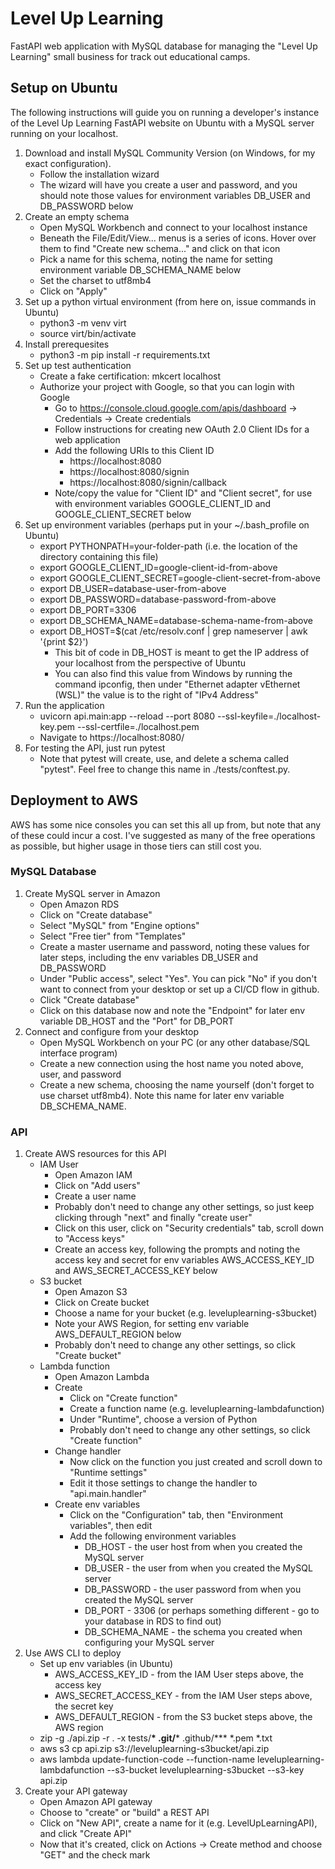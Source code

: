 # Level Up Learning

FastAPI web application with MySQL database for managing the "Level Up Learning" small business for track out educational camps.

## Setup on Ubuntu

The following instructions will guide you on running a developer's instance of the Level Up Learning FastAPI website on Ubuntu with a MySQL server running on your localhost.

1. Download and install MySQL Community Version (on Windows, for my exact configuration).
	* Follow the installation wizard
	* The wizard will have you create a user and password, and you should note those values for environment variables DB_USER and DB_PASSWORD below
2. Create an empty schema
	* Open MySQL Workbench and connect to your localhost instance
	* Beneath the File/Edit/View... menus is a series of icons. Hover over them to find "Create new schema..." and click on that icon
	* Pick a name for this schema, noting the name for setting environment variable DB_SCHEMA_NAME below
	* Set the charset to utf8mb4
	* Click on "Apply"
3. Set up a python virtual environment (from here on, issue commands in Ubuntu)
	* python3 -m venv virt
	* source virt/bin/activate
4. Install prerequesites
	* python3 -m pip install -r requirements.txt
5. Set up test authentication
	* Create a fake certification: mkcert localhost
	* Authorize your project with Google, so that you can login with Google
		* Go to https://console.cloud.google.com/apis/dashboard -> Credentials -> Create credentials
		* Follow instructions for creating new OAuth 2.0 Client IDs for a web application
		* Add the following URIs to this Client ID
			* https://localhost:8080
			* https://localhost:8080/signin
			* https://localhost:8080/signin/callback
		* Note/copy the value for "Client ID" and "Client secret", for use with environment variables GOOGLE_CLIENT_ID and GOOGLE_CLIENT_SECRET below
6. Set up environment variables (perhaps put in your ~/.bash_profile on Ubuntu)
	* export PYTHONPATH=your-folder-path (i.e. the location of the directory containing this file)
	* export GOOGLE_CLIENT_ID=google-client-id-from-above
	* export GOOGLE_CLIENT_SECRET=google-client-secret-from-above
	* export DB_USER=database-user-from-above
	* export DB_PASSWORD=database-password-from-above
	* export DB_PORT=3306
	* export DB_SCHEMA_NAME=database-schema-name-from-above
	* export DB_HOST=$(cat /etc/resolv.conf | grep nameserver | awk '{print $2}')
		* This bit of code in DB_HOST is meant to get the IP address of your localhost from the perspective of Ubuntu
		* You can also find this value from Windows by running the command ipconfig, then under "Ethernet adapter vEthernet (WSL)" the value is to the right of "IPv4 Address"
7. Run the application
	* uvicorn api.main:app --reload --port 8080 --ssl-keyfile=./localhost-key.pem --ssl-certfile=./localhost.pem
	* Navigate to https://localhost:8080/
8. For testing the API, just run pytest
	* Note that pytest will create, use, and delete a schema called "pytest". Feel free to change this name in ./tests/conftest.py.

## Deployment to AWS

AWS has some nice consoles you can set this all up from, but note that any of these could incur a cost. I've suggested as many of the free operations as possible, but higher usage in those tiers can still cost you.

### MySQL Database

1. Create MySQL server in Amazon
	* Open Amazon RDS
	* Click on "Create database"
	* Select "MySQL" from "Engine options"
	* Select "Free tier" from "Templates"
	* Create a master username and password, noting these values for later steps, including the env variables DB_USER and DB_PASSWORD
	* Under "Public access", select "Yes". You can pick "No" if you don't want to connect from your desktop or set up a CI/CD flow in github.
	* Click "Create database"
	* Click on this database now and note the "Endpoint" for later env variable DB_HOST and the "Port" for DB_PORT
2. Connect and configure from your desktop
	* Open MySQL Workbench on your PC (or any other database/SQL interface program)
	* Create a new connection using the host name you noted above, user, and password
	* Create a new schema, choosing the name yourself (don't forget to use charset utf8mb4). Note this name for later env variable DB_SCHEMA_NAME.

### API

1. Create AWS resources for this API
	* IAM User
		* Open Amazon IAM
		* Click on "Add users"
		* Create a user name
		* Probably don't need to change any other settings, so just keep clicking through "next" and finally "create user"
		* Click on this user, click on "Security credentials" tab, scroll down to "Access keys"
		* Create an access key, following the prompts and noting the access key and secret for env variables AWS_ACCESS_KEY_ID and AWS_SECRET_ACCESS_KEY below
	* S3 bucket
		* Open Amazon S3
		* Click on Create bucket
		* Choose a name for your bucket (e.g. leveluplearning-s3bucket)
		* Note your AWS Region, for setting env variable AWS_DEFAULT_REGION below
		* Probably don't need to change any other settings, so click "Create bucket"
	* Lambda function
		* Open Amazon Lambda
		* Create
			* Click on "Create function"
			* Create a function name (e.g. leveluplearning-lambdafunction)
			* Under "Runtime", choose a version of Python
			* Probably don't need to change any other settings, so click "Create function"
		* Change handler
			* Now click on the function you just created and scroll down to "Runtime settings"
			* Edit it those settings to change the handler to "api.main.handler"
		* Create env variables
			* Click on the "Configuration" tab, then "Environment variables", then edit
			* Add the following environment variables
				* DB_HOST - the user host from when you created the MySQL server
				* DB_USER - the user from when you created the MySQL server
				* DB_PASSWORD - the user password from when you created the MySQL server
				* DB_PORT - 3306 (or perhaps something different - go to your database in RDS to find out)
				* DB_SCHEMA_NAME - the schema you created when configuring your MySQL server
2. Use AWS CLI to deploy
	* Set up env variables (in Ubuntu)
		* AWS_ACCESS_KEY_ID - from the IAM User steps above, the access key
		* AWS_SECRET_ACCESS_KEY - from the IAM User steps above, the secret key
		* AWS_DEFAULT_REGION - from the S3 bucket steps above, the AWS region
	* zip -g ./api.zip -r . -x tests/**\* .git/**\* .github/**\* *.pem *.txt
	* aws s3 cp api.zip s3://leveluplearning-s3bucket/api.zip
	* aws lambda update-function-code --function-name leveluplearning-lambdafunction --s3-bucket leveluplearning-s3bucket --s3-key api.zip
3. Create your API gateway
	* Open Amazon API gateway
	* Choose to "create" or "build" a REST API
	* Click on "New API", create a name for it (e.g. LevelUpLearningAPI), and click "Create API"
	* Now that it's created, click on Actions -> Create method and choose "GET" and the check mark 
